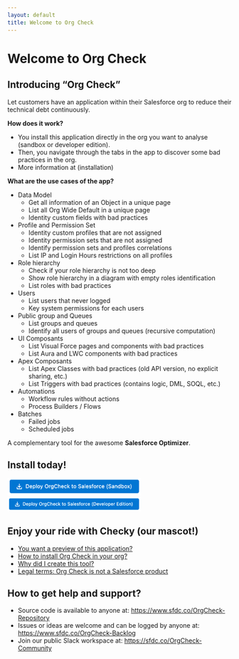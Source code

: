 ```yaml
---
layout: default
title: Welcome to Org Check
---
```



# Welcome to Org Check


## Introducing “Org Check”

Let customers have an application within their Salesforce org to reduce their technical debt continuously.

**How does it work?**

- You install this application directly in the org you want to analyse (sandbox or developer edition).
- Then, you navigate through the tabs in the app to discover some bad practices in the org.
- More information at (installation)


**What are the use cases of the app?**

* Data Model
    * Get all information of an Object in a unique page
    * List all Org Wide Default in a unique page
    * Identity custom fields with bad practices
* Profile and Permission Set
    * Identity custom profiles that are not assigned
    * Identity permission sets that are not assigned
    * Identify permission sets and profiles correlations
    * List IP and Login Hours restrictions on all profiles
* Role hierarchy
    * Check if your role hierarchy is not too deep
    * Show role hierarchy in a diagram with empty roles identification
    * List roles with bad practices
* Users
    * List users that never logged
    * Key system permissions for each users
* Public group and Queues
    * List groups and queues
    * Identify all users of groups and queues (recursive computation)
* UI Composants
    * List Visual Force pages and components with bad practices
    * List Aura and LWC components with bad practices
* Apex Composants
    * List Apex Classes with bad practices (old API version, no explicit sharing, etc.)
    * List Triggers with bad practices (contains logic, DML, SOQL, etc.)
* Automations
    * Workflow rules without actions
    * Process Builders / Flows 
* Batches
    * Failed jobs
    * Scheduled jobs



A complementary tool for the awesome **Salesforce Optimizer**.



## Install today!
<a href="https://sfdc.co/OrgCheck-InstallToday-SDB"><img width="300" src="./assets/pngs/Install-SDBX.png" alt="Deploy Org Check to Salesforce (Sandbox)"></a><br />
<a href="https://sfdc.co/OrgCheck-InstallToday-DE"><img width="300" src="./assets/pngs/Install-DevEdition.png" alt="Deploy Org Check to Salesforce (Dev Edition)"></a><br />

## Enjoy your ride with Checky (our mascot!)
- [You want a preview of this application?](preview)
- [How to install Org Check in your org?](installation)
- [Why did I create this tool?](vision)
- [Legal terms: Org Check is not a Salesforce product](legal)



## How to get help and support?

- Source code is available to anyone at: https://www.sfdc.co/OrgCheck-Repository
- Issues or ideas are welcome and can be logged by anyone at: https://www.sfdc.co/OrgCheck-Backlog
- Join our public Slack workspace at: https://sfdc.co/OrgCheck-Community



